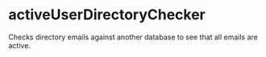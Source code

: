 # activeUserDirectoryChecker
Checks directory emails against another database to see that all emails are active.
